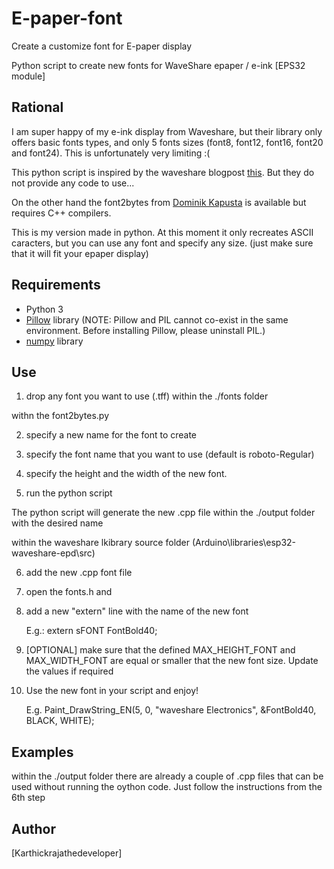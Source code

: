# E-paper-font
Create a customize font for E-paper display

Python script to create new fonts for WaveShare epaper / e-ink [EPS32 module]

Rational
-------------------

I am super happy of my e-ink display from Waveshare, but their library only offers basic fonts types, and only 5 fonts sizes (font8, font12, font16, font20 and font24). This is unfortunately very limiting :(

This python script is inspired by the waveshare blogpost [this](https://wavesharejfs.blogspot.com/2018/08/make-new-larger-font-for-waveshare-spi.html). But they do not provide any code to use...

On the other hand the font2bytes from [Dominik Kapusta](https://github.com/ayoy/font2bytes/tree/master) is available but requires C++ compilers.

This is my version made in python.
At this moment it only recreates ASCII caracters, but you can use any font and specify any size.
(just make sure that it will fit your epaper display)


Requirements
-------------------
* Python 3
* [Pillow](https://pillow.readthedocs.io/en/stable/index.html#) library  (NOTE: Pillow and PIL cannot co-exist in the same environment. Before installing Pillow, please uninstall PIL.)
* [numpy](https://numpy.org/install/) library


Use
-------------------
1. drop any font you want to use (.tff) within the ./fonts folder

withn the font2bytes.py

2. specify a new name for the font to create

3. specify the font name that you want to use (default is roboto-Regular)

4. specify the height and the width of the new font. 

5. run the python script


The python script will generate the new .cpp file within the ./output folder with the desired name

within the waveshare lkibrary source folder (Arduino\libraries\esp32-waveshare-epd\src)

6. add the new .cpp font file

7. open the fonts.h and

8. add a new "extern" line with the name of the new font

    E.g.: extern sFONT FontBold40;

9. [OPTIONAL] make sure that the defined MAX_HEIGHT_FONT and MAX_WIDTH_FONT are equal or smaller that the new font size. Update the values if required

10. Use the new font in your script and enjoy!

    E.g. Paint_DrawString_EN(5, 0, "waveshare Electronics", &FontBold40, BLACK, WHITE);


Examples
-------------------
within the ./output folder there are already a couple of .cpp files that can be used without running the oython code.
Just follow the instructions from the 6th step


Author
-------------------
[Karthickrajathedeveloper]
